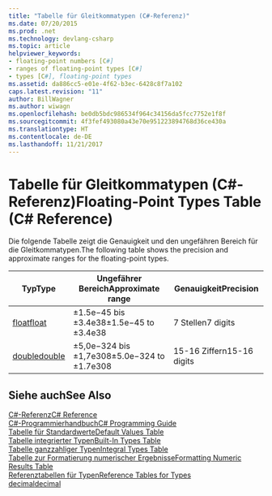 ```yaml
---
title: "Tabelle für Gleitkommatypen (C#-Referenz)"
ms.date: 07/20/2015
ms.prod: .net
ms.technology: devlang-csharp
ms.topic: article
helpviewer_keywords:
- floating-point numbers [C#]
- ranges of floating-point types [C#]
- types [C#], floating-point types
ms.assetid: da886cc5-e01e-4f62-b3ec-6428c8f7a102
caps.latest.revision: "11"
author: BillWagner
ms.author: wiwagn
ms.openlocfilehash: be0db5bdc986534f964c34156da5fcc7752e1f8f
ms.sourcegitcommit: 4f3fef493080a43e70e951223894768d36ce430a
ms.translationtype: HT
ms.contentlocale: de-DE
ms.lasthandoff: 11/21/2017
---
```

# <a name="floating-point-types-table-c-reference"></a><span data-ttu-id="81f28-102">Tabelle für Gleitkommatypen (C#-Referenz)</span><span class="sxs-lookup"><span data-stu-id="81f28-102">Floating-Point Types Table (C# Reference)</span></span>
<span data-ttu-id="81f28-103">Die folgende Tabelle zeigt die Genauigkeit und den ungefähren Bereich für die Gleitkommatypen.</span><span class="sxs-lookup"><span data-stu-id="81f28-103">The following table shows the precision and approximate ranges for the floating-point types.</span></span>  
  
|<span data-ttu-id="81f28-104">Typ</span><span class="sxs-lookup"><span data-stu-id="81f28-104">Type</span></span>|<span data-ttu-id="81f28-105">Ungefährer Bereich</span><span class="sxs-lookup"><span data-stu-id="81f28-105">Approximate range</span></span>|<span data-ttu-id="81f28-106">Genauigkeit</span><span class="sxs-lookup"><span data-stu-id="81f28-106">Precision</span></span>|  
|----------|-----------------------|---------------|  
|[<span data-ttu-id="81f28-107">float</span><span class="sxs-lookup"><span data-stu-id="81f28-107">float</span></span>](float.md)|<span data-ttu-id="81f28-108">±1.5e−45 bis ±3.4e38</span><span class="sxs-lookup"><span data-stu-id="81f28-108">±1.5e−45 to ±3.4e38</span></span>|<span data-ttu-id="81f28-109">7 Stellen</span><span class="sxs-lookup"><span data-stu-id="81f28-109">7 digits</span></span>|  
|[<span data-ttu-id="81f28-110">double</span><span class="sxs-lookup"><span data-stu-id="81f28-110">double</span></span>](double.md)|<span data-ttu-id="81f28-111">±5,0e−324 bis ±1,7e308</span><span class="sxs-lookup"><span data-stu-id="81f28-111">±5.0e−324 to ±1.7e308</span></span>|<span data-ttu-id="81f28-112">15-16 Ziffern</span><span class="sxs-lookup"><span data-stu-id="81f28-112">15-16 digits</span></span>|  
  
## <a name="see-also"></a><span data-ttu-id="81f28-113">Siehe auch</span><span class="sxs-lookup"><span data-stu-id="81f28-113">See Also</span></span>  
 [<span data-ttu-id="81f28-114">C#-Referenz</span><span class="sxs-lookup"><span data-stu-id="81f28-114">C# Reference</span></span>](../../../csharp/language-reference/index.md)  
 [<span data-ttu-id="81f28-115">C#-Programmierhandbuch</span><span class="sxs-lookup"><span data-stu-id="81f28-115">C# Programming Guide</span></span>](../../../csharp/programming-guide/index.md)  
 [<span data-ttu-id="81f28-116">Tabelle für Standardwerte</span><span class="sxs-lookup"><span data-stu-id="81f28-116">Default Values Table</span></span>](default-values-table.md)  
 [<span data-ttu-id="81f28-117">Tabelle integrierter Typen</span><span class="sxs-lookup"><span data-stu-id="81f28-117">Built-In Types Table</span></span>](built-in-types-table.md)  
 [<span data-ttu-id="81f28-118">Tabelle ganzzahliger Typen</span><span class="sxs-lookup"><span data-stu-id="81f28-118">Integral Types Table</span></span>](integral-types-table.md)  
 [<span data-ttu-id="81f28-119">Tabelle zur Formatierung numerischer Ergebnisse</span><span class="sxs-lookup"><span data-stu-id="81f28-119">Formatting Numeric Results Table</span></span>](formatting-numeric-results-table.md)  
 [<span data-ttu-id="81f28-120">Referenztabellen für Typen</span><span class="sxs-lookup"><span data-stu-id="81f28-120">Reference Tables for Types</span></span>](reference-tables-for-types.md)  
 [<span data-ttu-id="81f28-121">decimal</span><span class="sxs-lookup"><span data-stu-id="81f28-121">decimal</span></span>](decimal.md)
